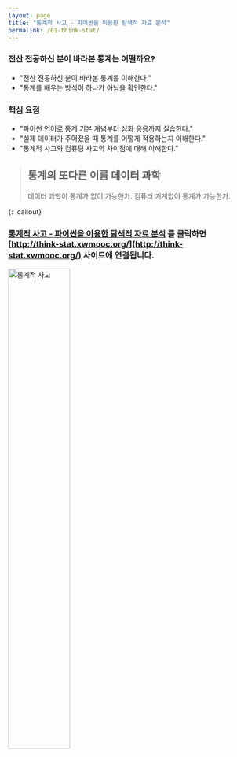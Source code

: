 ```yaml
---
layout: page
title: "통계적 사고 - 파이썬을 이용한 탐색적 자료 분석"
permalink: /01-think-stat/
---
```


### 전산 전공하신 분이 바라본 통계는 어떨까요?

- "전산 전공하신 분이 바라본 통계를 이해한다."
- "통계를 배우는 방식이 하나가 아님을 확인한다."

### 핵심 요점

- "파이썬 언어로 통계 기본 개념부터 심화 응용까지 실습한다."
- "실제 데이터가 주어졌을 때 통계를 어떻게 적용하는지 이해한다."
- "통계적 사고와 컴퓨팅 사고의 차이점에 대해 이해한다."

> ## 통계의 또다른 이름 데이터 과학
>
> 데이터 과학이 통계가 없이 가능한가. 컴퓨터 기계없이 통계가 가능한가.
> 
{: .callout}


### [**통계적 사고 - 파이썬을 이용한 탐색적 자료 분석**](http://think-stat.xwmooc.org/) 를 클릭하면 [http://think-stat.xwmooc.org/](http://think-stat.xwmooc.org/) 사이트에 연결됩니다.

<img src="{{ site.root }}/fig/think_stats.png" alt="통계적 사고" width="50%">
